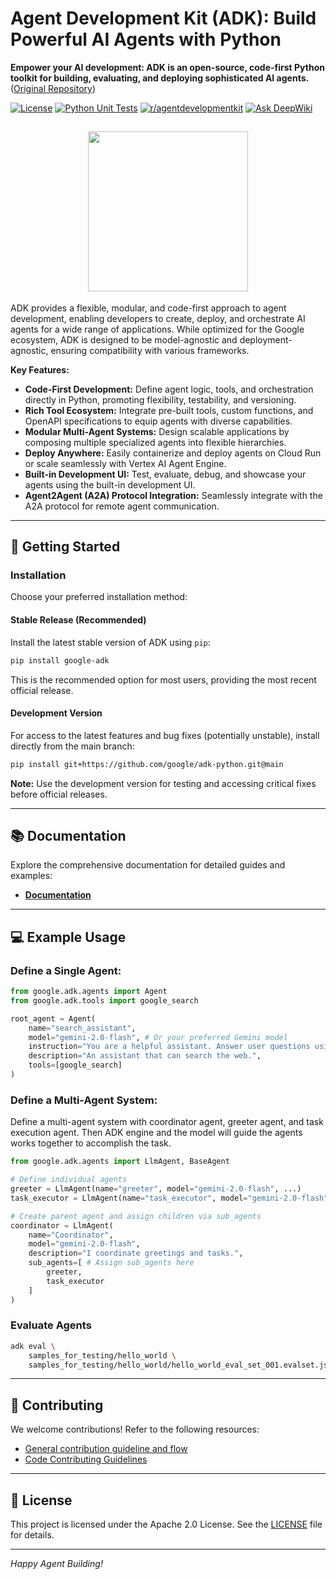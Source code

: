# Agent Development Kit (ADK): Build Powerful AI Agents with Python

**Empower your AI development: ADK is an open-source, code-first Python toolkit for building, evaluating, and deploying sophisticated AI agents.** ([Original Repository](https://github.com/google/adk-python))

[![License](https://img.shields.io/badge/License-Apache_2.0-blue.svg)](LICENSE)
[![Python Unit Tests](https://github.com/google/adk-python/actions/workflows/python-unit-tests.yml/badge.svg)](https://github.com/google/adk-python/actions/workflows/python-unit-tests.yml)
[![r/agentdevelopmentkit](https://img.shields.io/badge/Reddit-r%2Fagentdevelopmentkit-FF4500?style=flat&logo=reddit&logoColor=white)](https://www.reddit.com/r/agentdevelopmentkit/)
[![Ask DeepWiki](https://deepwiki.com/badge.svg)](https://deepwiki.com/google/adk-python)

<h2 align="center">
  <img src="https://raw.githubusercontent.com/google/adk-python/main/assets/agent-development-kit.png" width="256"/>
</h2>

ADK provides a flexible, modular, and code-first approach to agent development, enabling developers to create, deploy, and orchestrate AI agents for a wide range of applications. While optimized for the Google ecosystem, ADK is designed to be model-agnostic and deployment-agnostic, ensuring compatibility with various frameworks.

**Key Features:**

*   **Code-First Development:** Define agent logic, tools, and orchestration directly in Python, promoting flexibility, testability, and versioning.
*   **Rich Tool Ecosystem:** Integrate pre-built tools, custom functions, and OpenAPI specifications to equip agents with diverse capabilities.
*   **Modular Multi-Agent Systems:** Design scalable applications by composing multiple specialized agents into flexible hierarchies.
*   **Deploy Anywhere:** Easily containerize and deploy agents on Cloud Run or scale seamlessly with Vertex AI Agent Engine.
*   **Built-in Development UI:** Test, evaluate, debug, and showcase your agents using the built-in development UI.
*   **Agent2Agent (A2A) Protocol Integration:** Seamlessly integrate with the A2A protocol for remote agent communication.

---

## 🚀 Getting Started

### Installation

Choose your preferred installation method:

#### Stable Release (Recommended)

Install the latest stable version of ADK using `pip`:

```bash
pip install google-adk
```

This is the recommended option for most users, providing the most recent official release.

#### Development Version

For access to the latest features and bug fixes (potentially unstable), install directly from the main branch:

```bash
pip install git+https://github.com/google/adk-python.git@main
```

**Note:** Use the development version for testing and accessing critical fixes before official releases.

---

## 📚 Documentation

Explore the comprehensive documentation for detailed guides and examples:

*   **[Documentation](https://google.github.io/adk-docs)**

---

## 💻 Example Usage

### Define a Single Agent:

```python
from google.adk.agents import Agent
from google.adk.tools import google_search

root_agent = Agent(
    name="search_assistant",
    model="gemini-2.0-flash", # Or your preferred Gemini model
    instruction="You are a helpful assistant. Answer user questions using Google Search when needed.",
    description="An assistant that can search the web.",
    tools=[google_search]
)
```

### Define a Multi-Agent System:

Define a multi-agent system with coordinator agent, greeter agent, and task execution agent. Then ADK engine and the model will guide the agents works together to accomplish the task.

```python
from google.adk.agents import LlmAgent, BaseAgent

# Define individual agents
greeter = LlmAgent(name="greeter", model="gemini-2.0-flash", ...)
task_executor = LlmAgent(name="task_executor", model="gemini-2.0-flash", ...)

# Create parent agent and assign children via sub_agents
coordinator = LlmAgent(
    name="Coordinator",
    model="gemini-2.0-flash",
    description="I coordinate greetings and tasks.",
    sub_agents=[ # Assign sub_agents here
        greeter,
        task_executor
    ]
)
```

###  Evaluate Agents

```bash
adk eval \
    samples_for_testing/hello_world \
    samples_for_testing/hello_world/hello_world_eval_set_001.evalset.json
```

---

## 🤝 Contributing

We welcome contributions! Refer to the following resources:

*   [General contribution guideline and flow](https://google.github.io/adk-docs/contributing-guide/)
*   [Code Contributing Guidelines](./CONTRIBUTING.md)

---

## 📄 License

This project is licensed under the Apache 2.0 License. See the [LICENSE](LICENSE) file for details.

---

*Happy Agent Building!*